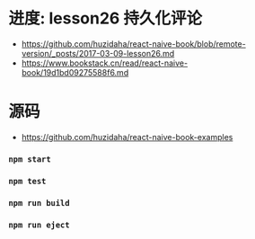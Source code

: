 # 进度: lesson26 持久化评论
- https://github.com/huzidaha/react-naive-book/blob/remote-version/_posts/2017-03-09-lesson26.md
- https://www.bookstack.cn/read/react-naive-book/19d1bd09275588f6.md


# 源码
- https://github.com/huzidaha/react-naive-book-examples

### `npm start`

### `npm test`

### `npm run build`

### `npm run eject`
